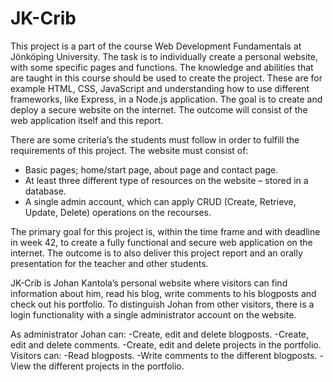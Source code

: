 # JK-Crib

This project is a part of the course Web Development Fundamentals at Jönköping University.
The task is to individually create a personal website, with some specific pages and functions. The
knowledge and abilities that are taught in this course should be used to create the project.
These are for example HTML, CSS, JavaScript and understanding how to use different
frameworks, like Express, in a Node.js application. The goal is to create and deploy a secure
website on the internet. The outcome will consist of the web application itself and this report.

There are some criteria’s the students must follow in order to fulfill the requirements of this
project. The website must consist of:
- Basic pages; home/start page, about page and contact page.
- At least three different type of resources on the website – stored in a database.
- A single admin account, which can apply CRUD (Create, Retrieve, Update, Delete)
operations on the recourses.

The primary goal for this project is, within the time frame and with deadline in week 42, to
create a fully functional and secure web application on the internet. The outcome is to also
deliver this project report and an orally presentation for the teacher and other students.


JK-Crib is Johan Kantola’s personal website where visitors can find information about him, read
his blog, write comments to his blogposts and check out his portfolio. To distinguish Johan from
other visitors, there is a login functionality with a single administrator account on the website.

As administrator Johan can:
 -Create, edit and delete blogposts.
 -Create, edit and delete comments.
 -Create, edit and delete projects in the portfolio.
 Visitors can:
 -Read blogposts.
 -Write comments to the different blogposts.
 -View the different projects in the portfolio.
